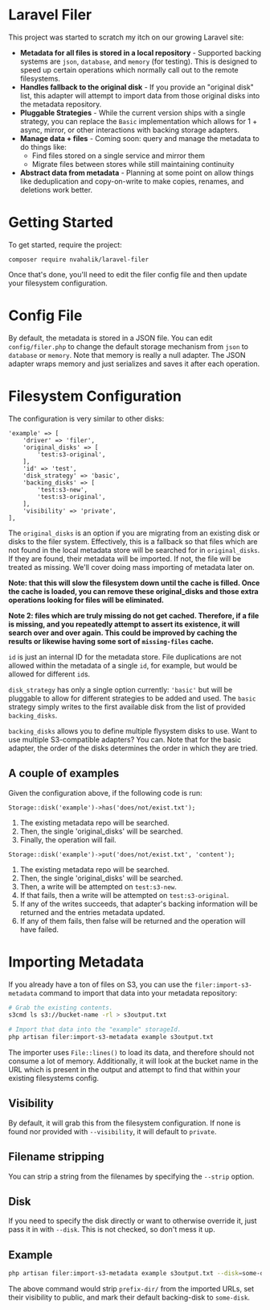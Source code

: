 # Laravel Filer

This project was started to scratch my itch on our growing Laravel site:

* **Metadata for all files is stored in a local repository** - Supported backing systems are `json`, `database`, and
  `memory` (for testing). This is designed to speed up certain operations which normally call out to the remote
  filesystems.
* **Handles fallback to the original disk** - If you provide an "original disk" list, this adapter will attempt to
  import data from those original disks into the metadata repository.
* **Pluggable Strategies** - While the current version ships with a single strategy, you can replace the `Basic`
  implementation which allows for 1 + async, mirror, or other interactions with backing storage adapters.
* **Manage data + files** - Coming soon: query and manage the metadata to do things like:
    * Find files stored on a single service and mirror them
    * Migrate files between stores while still maintaining continuity
* **Abstract data from metadata** - Planning at some point on allow things like deduplication and copy-on-write to make
  copies, renames, and deletions work better.

# Getting Started

To get started, require the project:

    composer require nvahalik/laravel-filer

Once that's done, you'll need to edit the filer config file and then update your filesystem configuration.

# Config File

By default, the metadata is stored in a JSON file. You can edit `config/filer.php` to change the default storage
mechanism from `json` to `database` or `memory`. Note that memory is really a null adapter. The JSON adapter wraps
memory and just serializes and saves it after each operation.

# Filesystem Configuration

The configuration is very similar to other disks:

    'example' => [
        'driver' => 'filer',
        'original_disks' => [
            'test:s3-original',
        ],
        'id' => 'test',
        'disk_strategy' => 'basic',
        'backing_disks' => [
            'test:s3-new',
            'test:s3-original',
        ],
        'visibility' => 'private',
    ],

The `original_disks` is an option if you are migrating from an existing disk or disks to the filer system. Effectively,
this is a fallback so that files which are not found in the local metadata store will be searched for
in `original_disks`. If they are found, their metadata will be imported. If not, the file will be treated as missing.
We'll cover doing mass importing of metadata later on.

**Note: that this will slow the filesystem down until the cache is filled. Once the cache is loaded, you can remove
these original_disks and those extra operations looking for files will be eliminated.**

**Note 2: files which are truly missing do not get cached. Therefore, if a file is missing, and you repeatedly attempt
to assert its existence, it will search over and over again. This could be improved by caching the results or likewise
having some sort of `missing-files` cache.**

`id` is just an internal ID for the metadata store. File duplications are not allowed within the metadata of a single
`id`, for example, but would be allowed for different `id`s.

`disk_strategy` has only a single option currently: `'basic'` but will be pluggable to allow for different strategies to
be added and used. The `basic` strategy simply writes to the first available disk from the list of
provided `backing_disks`.

`backing_disks` allows you to define multiple flysystem disks to use. Want to use multiple S3-compatible adapters? You
can. Note that for the basic adapter, the order of the disks determines the order in which they are tried.

## A couple of examples

Given the configuration above, if the following code is run:

```
Storage::disk('example')->has('does/not/exist.txt');
```

1. The existing metadata repo will be searched.
2. Then, the single 'original_disks' will be searched.
3. Finally, the operation will fail.

```
Storage::disk('example')->put('does/not/exist.txt', 'content');
```

1. The existing metadata repo will be searched.
2. Then, the single 'original_disks' will be searched.
3. Then, a write will be attempted on `test:s3-new`.
4. If that fails, then a write will be attempted on `test:s3-original`.
5. If any of the writes succeeds, that adapter's backing information will be returned and the entries metadata updated.
6. If any of them fails, then false will be returned and the operation will have failed.

# Importing Metadata

If you already have a ton of files on S3, you can use the `filer:import-s3-metadata` command to import that data into
your metadata repository:

```bash
# Grab the existing contents.
s3cmd ls s3://bucket-name -rl > s3output.txt

# Import that data into the "example" storageId.
php artisan filer:import-s3-metadata example s3output.txt
```

The importer uses `File::lines()` to load its data, and therefore should not consume a lot of memory. Additionally, it
will look at the bucket name in the URL which is present in the output and attempt to find that within your existing
filesystems config.

## Visibility

By default, it will grab this from the filesystem configuration. If none is found nor provided with `--visibility`, it
will default to `private`.

## Filename stripping

You can strip a string from the filenames by specifying the `--strip` option.

## Disk

If you need to specify the disk directly or want to otherwise override it, just pass it in with `--disk`. This is not
checked, so don't mess it up.

## Example

```bash
php artisan filer:import-s3-metadata example s3output.txt --disk=some-disk --visibility=public --strip=prefix-dir/ 
```

The above command would strip `prefix-dir/` from the imported URLs, set their visibility to public, and mark their
default backing-disk to `some-disk`. 
